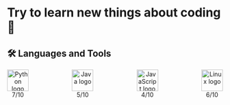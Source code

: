 # Try to learn new things about coding 🌱

## 🛠️ Languages and Tools
<div style="display: flex; justify-content: space-between; align-items: flex-start;">
  <!-- Logo Python -->
  <div style="text-align: center;">
    <a href="https://www.python.org" target="_blank">
      <img src="https://cdn.jsdelivr.net/gh/devicons/devicon/icons/python/python-original.svg" alt="Python logo" width="50" height="50">
    </a>
    <div>7/10</div>
  </div>

  <!-- Logo Java -->
  <div style="text-align: center;">
    <a href="https://www.java.com" target="_blank">
      <img src="https://upload.wikimedia.org/wikipedia/en/3/30/Java_programming_language_logo.svg" alt="Java logo" width="50" height="50">
    </a>
    <div>5/10</div>
  </div>

  <!-- Logo JavaScript -->
  <div style="text-align: center;">
    <a href="https://developer.mozilla.org/en-US/docs/Web/JavaScript" target="_blank">
      <img src="https://upload.wikimedia.org/wikipedia/commons/9/99/Unofficial_JavaScript_logo_2.svg" alt="JavaScript logo" width="50" height="50">
    </a>
    <div>4/10</div>
  </div>

  <!-- Logo Linux -->
  <div style="text-align: center;">
    <a href="https://www.kernel.org" target="_blank">
      <img src="https://upload.wikimedia.org/wikipedia/commons/a/af/Tux.png" alt="Linux logo" width="50" height="50">
    </a>
    <div>6/10</div>
  </div>
</div>

